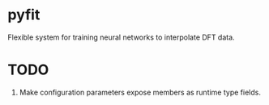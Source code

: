 # pyfit
Flexible system for training neural networks to interpolate DFT data. 

# TODO

1) Make configuration parameters expose members as runtime type fields.